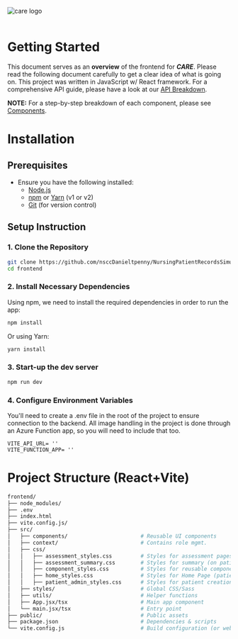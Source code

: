 
![care logo](/frontend/src/img/logo-whitebg.png "Care: Clinical Assessment Record Entry")<br><br>
# Getting Started 

This document serves as an **overview** of the frontend for ***CARE***. Please read the following document carefully to get a clear idea of what is going on. This project was written in JavaScript w/ React framework. For a comprehensive API guide, please have a look at our [API Breakdown](/NursingEducationalBackend/api-documentation.md). 

**NOTE:** For a step-by-step breakdown of each component, please see [Components](/docs/Components.md). 

# Installation

## Prerequisites
- Ensure you have the following installed:
  - [Node.js](https://nodejs.org/)
  - [npm](https://npmjs.com/) or [Yarn](https://yarnpkg.com/) (v1 or v2)
  - [Git](https://git-scm.com/) (for version control)
## Setup Instruction

### 1. Clone the Repository
```bash
git clone https://github.com/nsccDanieltpenny/NursingPatientRecordsSimulationApp
cd frontend
```

### 2. Install Necessary Dependencies

Using npm, we need to install the required dependencies in order to run the app:
```bash
npm install
```

Or using Yarn:
```bash
yarn install
```

### 3. Start-up the dev server

```bash
npm run dev
```

### 4. Configure Environment Variables

You'll need to create a .env file in the root of the project to ensure connection to the backend. All image handling in the project is done through an Azure Function app, so you will need to include that too. 

```env
VITE_API_URL= ''
VITE_FUNCTION_APP= ''
```

# Project Structure (React+Vite)

```bash
frontend/
├── node_modules/
├── .env
├── index.html
├── vite.config.js/
├── src/      
│   ├── components/                       # Reusable UI components
│   ├── context/                          # Contains role mgmt.
│   ├── css/
│   │   ├── assessment_styles.css         # Styles for assessment pages
│   │   ├── assessment_summary.css        # Styles for summary (on patient profile)
│   │   ├── component_styles.css          # Styles for reusable components
│   │   ├── home_styles.css               # Styles for Home Page (patients)
│   │   ├── patient_admin_styles.css      # Styles for patient creation (intake)
│   ├── styles/                           # Global CSS/Sass
│   ├── utils/                            # Helper functions
│   ├── App.jsx/tsx                       # Main app component
│   └── main.jsx/tsx                      # Entry point
├── public/                               # Public assets
├── package.json                          # Dependencies & scripts
└── vite.config.js                        # Build configuration (or webpack.config.js)
```
